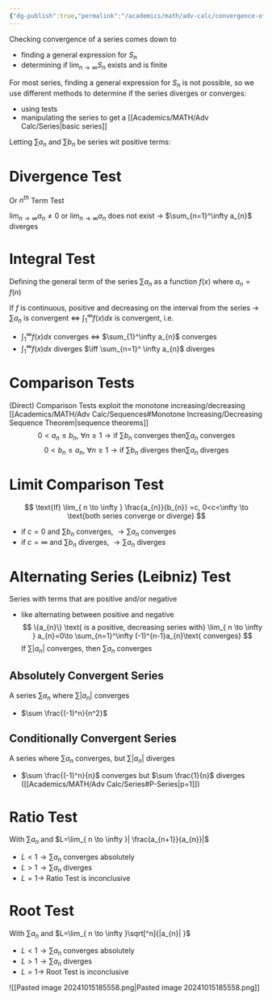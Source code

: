 ```yaml
---
{"dg-publish":true,"permalink":"/academics/math/adv-calc/convergence-of-series/","created":"2024-09-13T12:57:13.927-04:00","updated":"2025-07-08T11:02:45.897-04:00"}
---
```


Checking convergence of a series comes down to
- finding a general expression for $S_{n}$
- determining if $\lim_{ n \to \infty }S_{n}$ exists and is finite

For most series, finding a general expression for $S_{n}$ is not possible, so we use different methods to determine if the series diverges or converges: 
- using tests
- manipulating the series to get a [[Academics/MATH/Adv Calc/Series\|basic series]]

Letting $\sum a_{n}$ and $\sum b_{n}$ be series wit positive terms:
# Divergence Test
Or $n^{th}$ Term Test

$\lim_{ n \to \infty }a_{n}\neq 0$ or $\lim_{ n \to \infty }a_{n}$ does not exist $\to$ $\sum_{n=1}^\infty a_{n}$ diverges
# Integral Test
Defining the general term of the series $\sum a_{n}$ as a function $f(x)$ where $a_{n}=f(n)$

If $f$ is continuous, positive and decreasing on the interval from the series $\to$ $\sum a_{n}$ is convergent $\iff$ $\int_{1}^\infty f(x)dx$  is convergent, i.e.
- $\int_{1}^\infty f(x)dx$ converges $\iff$ $\sum_{1}^\infty a_{n}$ converges
- $\int_{1}^\infty f(x)dx$ diverges $\iff \sum_{n=1}^ \infty a_{n}$ diverges
# Comparison Tests
(Direct) Comparison Tests exploit the monotone increasing/decreasing [[Academics/MATH/Adv Calc/Sequences#Monotone Increasing/Decreasing Sequence Theorem\|sequence theorems]]
$$
0<a_{n}\leq b_{n} ,\ \forall n\geq1 \to \text{if } \sum b_{n} \text{ converges then} \sum a_{n} \text{ converges}
$$
$$
0<b_{n}\leq a_{n} ,\ \forall n\geq1 \to \text{if } \sum b_{n} \text{ diverges then} \sum a_{n} \text{ diverges}
$$
# Limit Comparison Test
$$
\text{If} \lim_{ n \to \infty } \frac{a_{n}}{b_{n}} =c, 0<c<\infty \to \text{both series converge or diverge}
$$
- if $c=0$ and $\sum b_{n}$ converges, $\to \sum a_{n}$ converges
- if $c=\infty$ and $\sum b_{n}$ diverges, $\to \sum a_{n}$ diverges

# Alternating Series (Leibniz) Test
Series with terms that are positive and/or negative
- like alternating between positive and negative
$$
\{a_{n}\} \text{ is a positive, decreasing series with} \lim_{ n \to \infty } a_{n}=0\to \sum_{n=1}^\infty (-1)^{n-1}a_{n}\text{ converges}
$$
If $\sum|a_{n}|$ converges, then $\sum a_{n}$ converges
## Absolutely Convergent Series
A series $\sum a_{n}$ where $\sum|a_{n}|$ converges
- $\sum \frac{(-1)^n}{n^2}$
## Conditionally Convergent Series
A series where $\sum a_{n}$ converges, but $\sum|a_{n}|$ diverges
- $\sum \frac{(-1)^n}{n}$ converges but $\sum \frac{1}{n}$ diverges ([[Academics/MATH/Adv Calc/Series#P-Series\|p=1]])
# Ratio Test
With $\sum a_{n}$ and $L=\lim_{ n \to \infty }| \frac{a_{n+1}}{a_{n}}|$
- $L<1 \to \sum a_{n}$ converges absolutely
- $L>1\to \sum a_{n}$ diverges
- $L=1\to$ Ratio Test is inconclusive
# Root Test
With $\sum a_{n}$ and $L=\lim_{ n \to \infty }\sqrt[^n]{|a_{n}|  }$
- $L<1 \to \sum a_{n}$ converges absolutely
- $L>1\to \sum a_{n}$ diverges
- $L=1\to$ Root Test is inconclusive

<!--⚠️Imgur upload failed, check dev console-->
![[Pasted image 20241015185558.png\|Pasted image 20241015185558.png]]